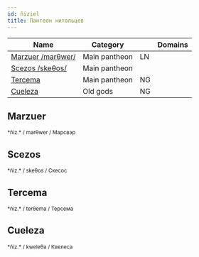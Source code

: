 ```yaml
---
id: ñiziel
title: Пантеон нитольцев
---
```


| Name                          | Category      |     | Domains |
| ----------------------------- | ------------- | --- | ------- |
| [Marzuer /marθwer/](#marzuer) | Main pantheon | LN  |         |
| [Scezos /skeθos/](#scezos)    | Main pantheon |     |         |
| [Tercema](#tercema)           | Main pantheon | NG  |         |
| [Cueleza](#cueleza)           | Old gods      | NG  |         |

## Marzuer

<small>
*ñiz.*  / marθwer / Марсвэр
</small>

## Scezos

<small>
*ñiz.*  / skeθos / Скесос
</small>

## Tercema

<small>
*ñiz.*  / terθema / Терсема
</small>

## Cueleza

<small>
*ñiz.*  / kweleθa / Квелеса
</small>